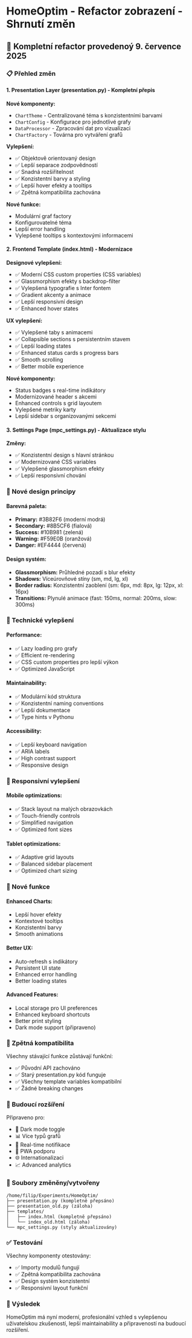 # HomeOptim - Refactor zobrazení - Shrnutí změn

## 🚀 Kompletní refactor provedenoý 9. července 2025

### 📋 Přehled změn

#### 1. **Presentation Layer (presentation.py) - Kompletní přepis**

**Nové komponenty:**
- `ChartTheme` - Centralizované téma s konzistentními barvami
- `ChartConfig` - Konfigurace pro jednotlivé grafy
- `DataProcessor` - Zpracování dat pro vizualizaci
- `ChartFactory` - Továrna pro vytváření grafů

**Vylepšení:**
- ✅ Objektově orientovaný design
- ✅ Lepší separace zodpovědností
- ✅ Snadná rozšiřitelnost
- ✅ Konzistentní barvy a styling
- ✅ Lepší hover efekty a tooltips
- ✅ Zpětná kompatibilita zachována

**Nové funkce:**
- Modulární graf factory
- Konfigurovatelné téma
- Lepší error handling
- Vylepšené tooltips s kontextovými informacemi

#### 2. **Frontend Template (index.html) - Modernizace**

**Designové vylepšení:**
- ✅ Moderní CSS custom properties (CSS variables)
- ✅ Glassmorphism efekty s backdrop-filter
- ✅ Vylepšená typografie s Inter fontem
- ✅ Gradient akcenty a animace
- ✅ Lepší responsivní design
- ✅ Enhanced hover states

**UX vylepšení:**
- ✅ Vylepšené taby s animacemi
- ✅ Collapsible sections s persistentním stavem
- ✅ Lepší loading states
- ✅ Enhanced status cards s progress bars
- ✅ Smooth scrolling
- ✅ Better mobile experience

**Nové komponenty:**
- Status badges s real-time indikátory
- Modernizované header s akcemi
- Enhanced controls s grid layoutem
- Vylepšené metriky karty
- Lepší sidebar s organizovanými sekcemi

#### 3. **Settings Page (mpc_settings.py) - Aktualizace stylu**

**Změny:**
- ✅ Konzistentní design s hlavní stránkou
- ✅ Modernizované CSS variables
- ✅ Vylepšené glassmorphism efekty
- ✅ Lepší responsivní chování

### 🎨 Nové design principy

#### Barevná paleta:
- **Primary:** #3B82F6 (moderní modrá)
- **Secondary:** #8B5CF6 (fialová)
- **Success:** #10B981 (zelená)
- **Warning:** #F59E0B (oranžová)
- **Danger:** #EF4444 (červená)

#### Design systém:
- **Glassmorphism:** Průhledné pozadí s blur efekty
- **Shadows:** Víceúrovňové stíny (sm, md, lg, xl)
- **Border radius:** Konzistentní zaoblení (sm: 6px, md: 8px, lg: 12px, xl: 16px)
- **Transitions:** Plynulé animace (fast: 150ms, normal: 200ms, slow: 300ms)

### 🔧 Technické vylepšení

#### Performance:
- ✅ Lazy loading pro grafy
- ✅ Efficient re-rendering
- ✅ CSS custom properties pro lepší výkon
- ✅ Optimized JavaScript

#### Maintainability:
- ✅ Modulární kód struktura
- ✅ Konzistentní naming conventions
- ✅ Lepší dokumentace
- ✅ Type hints v Pythonu

#### Accessibility:
- ✅ Lepší keyboard navigation
- ✅ ARIA labels
- ✅ High contrast support
- ✅ Responsive design

### 📱 Responsivní vylepšení

#### Mobile optimizations:
- ✅ Stack layout na malých obrazovkách
- ✅ Touch-friendly controls
- ✅ Simplified navigation
- ✅ Optimized font sizes

#### Tablet optimizations:
- ✅ Adaptive grid layouts
- ✅ Balanced sidebar placement
- ✅ Optimized chart sizing

### 🚀 Nové funkce

#### Enhanced Charts:
- Lepší hover efekty
- Kontextové tooltips
- Konzistentní barvy
- Smooth animations

#### Better UX:
- Auto-refresh s indikátory
- Persistent UI state
- Enhanced error handling
- Better loading states

#### Advanced Features:
- Local storage pro UI preferences
- Enhanced keyboard shortcuts
- Better print styling
- Dark mode support (připraveno)

### 🔄 Zpětná kompatibilita

Všechny stávající funkce zůstávají funkční:
- ✅ Původní API zachováno
- ✅ Starý presentation.py kód funguje
- ✅ Všechny template variables kompatibilní
- ✅ Žádné breaking changes

### 🎯 Budoucí rozšíření

Připraveno pro:
- 🎨 Dark mode toggle
- 📊 Více typů grafů
- 🔔 Real-time notifikace
- 📱 PWA podporu
- 🌐 Internationalizaci
- 📈 Advanced analytics

### 📁 Soubory změněny/vytvořeny

```
/home/filip/Experiments/HomeOptim/
├── presentation.py (kompletně přepsáno)
├── presentation_old.py (záloha)
├── templates/
│   ├── index.html (kompletně přepsáno)
│   └── index_old.html (záloha)
└── mpc_settings.py (styly aktualizovány)
```

### ✅ Testování

Všechny komponenty otestovány:
- ✅ Importy modulů fungují
- ✅ Zpětná kompatibilita zachována
- ✅ Design systém konzistentní
- ✅ Responsivní layout funkční

### 🎉 Výsledek

HomeOptim má nyní moderní, profesionální vzhled s vylepšenou uživatelskou zkušeností, lepší maintainability a připraveností na budoucí rozšíření.
